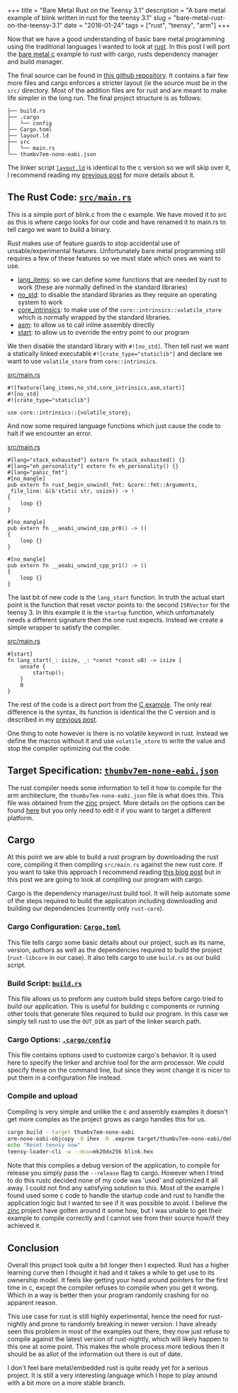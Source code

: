 +++
title = "Bare Metal Rust on the Teensy 3.1"
description = "A bare metal example of blink written in rust for the teensy 3.1"
slug = "bare-metal-rust-on-the-teensy-3.1"
date = "2016-01-24"
tags = ["rust", "teensy", "arm"]
+++

Now that we have a good understanding of basic bare metal programming using the
traditional languages I wanted to look at [rust](https://www.rust-lang.org/). In
this post I will port the [bare metal c](/bare-metal-c-on-the-teensy-3.1/)
example to rust with cargo, rusts dependency manager and build manager.

The final source can be found in [this github
repository](https://github.com/mdaffin/teensy-3-rust). It contains a fair few
more files and cargo enforces a stricter layout (ie the source must be in the
`src/` directory. Most of the addition files are for rust and are meant to make
life simpler in the long run. The final project structure is as follows:

~~~
├── build.rs
├── .cargo
│   └── config
├── Cargo.toml
├── layout.ld
├── src
│   └── main.rs
└── thumbv7em-none-eabi.json
~~~

The linker script
[`layout.ld`](https://github.com/mdaffin/teensy-3-rust/blob/master/layout.ld)
is identical to the c version so we will skip over it, I recommend reading my
[previous post](/bare-metal-c-on-the-teensy-3.1/) for more details about it.

## The Rust Code: [`src/main.rs`](https://github.com/mdaffin/teensy-3-rust/blob/master/src/main.rs)

This is a simple port of blink.c from the c example. We have moved it to src as
this is where cargo looks for our code and have renamed it to main.rs to tell
cargo we want to build a binary.

Rust makes use of feature guards to stop accidental use of unsable/experimental
features. Unfortunately bare metal programming still requires a few of these
features so we must state which ones we want to use.

* [lang_items](https://doc.rust-lang.org/book/lang-items.html): so we can define
  some functions that are needed by rust to work (these are normally defined in
  the standard libraries)
* [no_std](https://doc.rust-lang.org/book/no-stdlib.html): to disable the
  standard libraries as they require an operating system to work
* [core_intrinsics](https://doc.rust-lang.org/core/intrinsics/): to make use of
  the `core::intrinsics::volatile_store` which is normally wrapped by the
  standard libraries.
* [asm](https://doc.rust-lang.org/book/inline-assembly.html): to allow us to
  call inline assembly directly
* [start](https://gist.github.com/luqmana/fa40eb63ff653fdfb3cf): to allow us to
  override the entry point to our program

We then disable the standard library with `#![no_std]`. Then tell rust we want a
statically linked executable `#![crate_type="staticlib"]` and declare we want to
use `volatile_store` from `core::intrinsics`.

<div class="code-header"><a href="https://github.com/mdaffin/teensy-3-rust/blob/master/src/main.rs#L1-L5">src/main.rs</a></div>

~~~
#![feature(lang_items,no_std,core_intrinsics,asm,start)]
#![no_std]
#![crate_type="staticlib"]

use core::intrinsics::{volatile_store};
~~~

And now some required language functions which just cause the code to halt if we encounter an error.

<div class="code-header"><a href="https://github.com/mdaffin/teensy-3-rust/blob/master/src/main.rs#L7-L26">src/main.rs</a></div>

~~~
#[lang="stack_exhausted"] extern fn stack_exhausted() {}
#[lang="eh_personality"] extern fn eh_personality() {}
#[lang="panic_fmt"]
#[no_mangle]
pub extern fn rust_begin_unwind(_fmt: &core::fmt::Arguments, _file_line: &(&'static str, usize)) -> !
{
    loop {}
}

#[no_mangle]
pub extern fn __aeabi_unwind_cpp_pr0() -> ()
{
    loop {}
}

#[no_mangle]
pub extern fn __aeabi_unwind_cpp_pr1() -> ()
{
    loop {}
}
~~~

The last bit of new code is the `lang_start` function. In truth the actual start
point is the function that reset vector points to: the second `ISRVector` for
the teensy 3. In this example it is the `startup` function, which unfortunately
needs a different signature then the one rust expects. Instead we create a
simple wrapper to satisfy the compiler.

<div class="code-header"><a href="https://github.com/mdaffin/teensy-3-rust/blob/master/src/main.rs#L137-L143">src/main.rs</a></div>

~~~
#[start]
fn lang_start(_: isize, _: *const *const u8) -> isize {
    unsafe {
        startup();
    }
    0
}
~~~

The rest of the code is a direct port from the [C
example](https://gist.github.com/mdaffin/f9132c388fae9ef5f5fe#file-blink-c).
The only real difference is the syntax, its function is identical the the C
version and is described in my [previous post](/bare-metal-c-on-the-teensy-3.1/).

One thing to note however is there is no volatile keyword in rust. Instead we
define the macros without it and use `volatile_store` to write the value and
stop the compiler optimizing out the code.

## Target Specification: [`thumbv7em-none-eabi.json`](https://github.com/mdaffin/teensy-3-rust/blob/master/thumbv7em-none-eabi.json)

The rust compiler needs some information to tell it how to compile for the arm
architecture, the `thumbv7em-none-eabi.json` file is what does this. This file
was obtained from the
[zinc](https://github.com/hackndev/zinc/blob/master/thumbv7em-none-eabi.json)
project. More details on the options can be found
[here](http://smallcultfollowing.com/rust-int-variations/imem-umem/rustc_back/target/struct.TargetOptions.html)
but you only need to edit it if you want to target a different platform.

## Cargo

At this point we are able to build a rust program by downloading the rust core,
compiling it then compiling `src/main.rs` against the new rust core. If you want
to take this approach I recommend reading [this blog
post](http://www.hashmismatch.net/2015/05/18/pragmatic-bare-metal-rust.html) but
in this post we are going to look at compiling our program with cargo.

Cargo is the dependency manager/rust build tool. It will help automate some of
the steps required to build the application including downloading and building
our dependencies (currently only `rust-core`).

### Cargo Configuration: [`Cargo.toml`](https://github.com/mdaffin/teensy-3-rust/blob/master/Cargo.toml)

This file tells cargo some basic details about our project, such as its name,
version, authors as well as the dependencies required to build the project
(`rust-libcore` in our case). It also tells cargo to use `build.rs` as our build
script.

### Build Script: [`build.rs`](https://github.com/mdaffin/teensy-3-rust/blob/master/build.rs)

This file allows us to preform any custom build steps before cargo tried to
build our application. This is useful for building c components or running other
tools that generate files required to build our program. In this case we simply
tell rust to use the `OUT_DIR` as part of the linker search path.

### Cargo Options: [`.cargo/config`](https://github.com/mdaffin/teensy-3-rust/blob/master/.cargo/config)

This file contains options used to customize cargo's behavior. It is used here
to specify the linker and archive tool for the arm processor. We could specify
these on the command line, but since they wont change it is nicer to put them in
a configuration file instead.

### Compile and upload

Compiling is very simple and unlike the c and assembly examples it doesn't get
more complex as the project grows as cargo handles this for us.

~~~bash
cargo build --target thumbv7em-none-eabi
arm-none-eabi-objcopy -O ihex -R .eeprom target/thumbv7em-none-eabi/debug/blink blink.hex
echo "Reset teensy now"
teensy-loader-cli -w --mcu=mk20dx256 blink.hex
~~~

Note that this compiles a debug version of the application, to compile for
release you simply pass the `--release` flag to cargo. However when I tried to
do this rustc decided none of my code was 'used' and optimized it all away. I
could not find any satisfying solution to this. Most of the example I found used
some c code to handle the startup code and rust to handle the application logic
but I wanted to see if it was possible to avoid. I believe the
[zinc](https://zinc.rs/) project have gotten around it some how, but I was
unable to get their example to compile correctly and I cannot see from their
source how/if they achieved it.

## Conclusion

Overall this project took quite a bit longer then I expected. Rust has a higher
learning curve then I thought it had and it takes a while to get use to its
ownership model. It feels like getting your head around pointers for the first
time in c, except the compiler refuses to compile when you get it wrong. Which
in a way is better then your program randomly crashing for no apparent reason.

This use case for rust is still highly experimental, hence the need for
rust-nightly and prone to randomly breaking in newer version. I have already
seen this problem in most of the examples out there, they now just refuse to
compile against the latest version of rust-nightly, which will likely happen to
this one at some point. This makes the whole process more tedious then it should
be as allot of the information out there is out of date.

I don't feel bare metal/embedded rust is quite ready yet for a serious project.
It is still a very interesting language which I hope to play around with a bit
more on a more stable branch.
